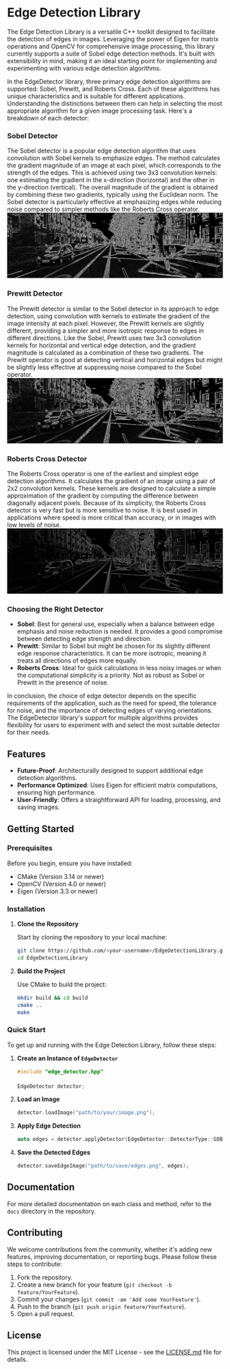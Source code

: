 # Edge Detection Library

The Edge Detection Library is a versatile C++ toolkit designed to facilitate the detection of edges in images. Leveraging the power of Eigen for matrix operations and OpenCV for comprehensive image processing, this library currently supports a suite of Sobel edge detection methods. It's built with extensibility in mind, making it an ideal starting point for implementing and experimenting with various edge detection algorithms.

In the EdgeDetector library, three primary edge detection algorithms are supported: Sobel, Prewitt, and Roberts Cross. Each of these algorithms has unique characteristics and is suitable for different applications. Understanding the distinctions between them can help in selecting the most appropriate algorithm for a given image processing task. Here's a breakdown of each detector:

### Sobel Detector

The Sobel detector is a popular edge detection algorithm that uses convolution with Sobel kernels to emphasize edges. The method calculates the gradient magnitude of an image at each pixel, which corresponds to the strength of the edges. This is achieved using two 3x3 convolution kernels: one estimating the gradient in the x-direction (horizontal) and the other in the y-direction (vertical). The overall magnitude of the gradient is obtained by combining these two gradients, typically using the Euclidean norm. The Sobel detector is particularly effective at emphasizing edges while reducing noise compared to simpler methods like the Roberts Cross operator.
![SOBEL MAGNITUDE](https://github.com/nitishsanghi/Edge-Detectors/blob/main/Images/000000_10_sobel.png)

### Prewitt Detector

The Prewitt detector is similar to the Sobel detector in its approach to edge detection, using convolution with kernels to estimate the gradient of the image intensity at each pixel. However, the Prewitt kernels are slightly different, providing a simpler and more isotropic response to edges in different directions. Like the Sobel, Prewitt uses two 3x3 convolution kernels for horizontal and vertical edge detection, and the gradient magnitude is calculated as a combination of these two gradients. The Prewitt operator is good at detecting vertical and horizontal edges but might be slightly less effective at suppressing noise compared to the Sobel operator.
![PREWITT MAGNITUDE](https://github.com/nitishsanghi/Edge-Detectors/blob/main/Images/000000_10_prewitt.png)

### Roberts Cross Detector

The Roberts Cross operator is one of the earliest and simplest edge detection algorithms. It calculates the gradient of an image using a pair of 2x2 convolution kernels. These kernels are designed to calculate a simple approximation of the gradient by computing the difference between diagonally adjacent pixels. Because of its simplicity, the Roberts Cross detector is very fast but is more sensitive to noise. It is best used in applications where speed is more critical than accuracy, or in images with low levels of noise.
![ROBERTSCROSS MAGNITUDE](https://github.com/nitishsanghi/Edge-Detectors/blob/main/Images/000000_10_robertscross.png)

### Choosing the Right Detector

- **Sobel**: Best for general use, especially when a balance between edge emphasis and noise reduction is needed. It provides a good compromise between detecting edge strength and direction.
- **Prewitt**: Similar to Sobel but might be chosen for its slightly different edge response characteristics. It can be more isotropic, meaning it treats all directions of edges more equally.
- **Roberts Cross**: Ideal for quick calculations in less noisy images or when the computational simplicity is a priority. Not as robust as Sobel or Prewitt in the presence of noise.

In conclusion, the choice of edge detector depends on the specific requirements of the application, such as the need for speed, the tolerance for noise, and the importance of detecting edges of varying orientations. The EdgeDetector library's support for multiple algorithms provides flexibility for users to experiment with and select the most suitable detector for their needs.

## Features

- **Future-Proof**: Architecturally designed to support additional edge detection algorithms.
- **Performance Optimized**: Uses Eigen for efficient matrix computations, ensuring high performance.
- **User-Friendly**: Offers a straightforward API for loading, processing, and saving images.

## Getting Started

### Prerequisites

Before you begin, ensure you have installed:

- CMake (Version 3.14 or newer)
- OpenCV (Version 4.0 or newer)
- Eigen (Version 3.3 or newer)

### Installation

1. **Clone the Repository**

   Start by cloning the repository to your local machine:

   ```sh
   git clone https://github.com/<your-username>/EdgeDetectionLibrary.git
   cd EdgeDetectionLibrary
   ```

2. **Build the Project**

   Use CMake to build the project:

   ```sh
   mkdir build && cd build
   cmake ..
   make
   ```

### Quick Start

To get up and running with the Edge Detection Library, follow these steps:

1. **Create an Instance of `EdgeDetector`**

   ```cpp
   #include "edge_detector.hpp"

   EdgeDetector detector;
   ```

2. **Load an Image**

   ```cpp
   detector.loadImage("path/to/your/image.png");
   ```

3. **Apply Edge Detection**

   ```cpp
   auto edges = detector.applyDetector(EdgeDetector::DetectorType::SOBEL);
   ```

4. **Save the Detected Edges**

   ```cpp
   detector.saveEdgeImage("path/to/save/edges.png", edges);
   ```

## Documentation

For more detailed documentation on each class and method, refer to the `docs` directory in the repository.

## Contributing

We welcome contributions from the community, whether it's adding new features, improving documentation, or reporting bugs. Please follow these steps to contribute:

1. Fork the repository.
2. Create a new branch for your feature (`git checkout -b feature/YourFeature`).
3. Commit your changes (`git commit -am 'Add some YourFeature'`).
4. Push to the branch (`git push origin feature/YourFeature`).
5. Open a pull request.

## License

This project is licensed under the MIT License - see the [LICENSE.md](LICENSE.md) file for details.
